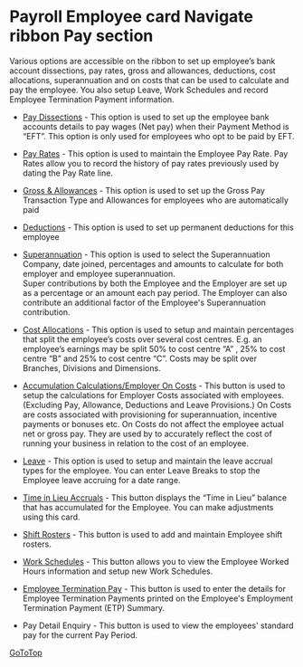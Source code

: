 # Payroll Employee card Navigate ribbon Pay section

Various options are accessible on the ribbon to set up employee’s bank account dissections, pay rates, gross and allowances, deductions, cost allocations, superannuation and on costs that can be used to calculate and pay the employee.  You also setup Leave, Work Schedules and record Employee Termination Payment information.  

 

-	[Pay Dissections](au-payroll-create-payroll-employee-pay-dissections.md) - This option is used to set up the employee bank accounts details to pay wages (Net pay) when their Payment Method is “EFT”.  This option is only used for employees who opt to be paid by EFT.

-	[Pay Rates](au-payroll-create-payroll-employee-pay-rates.md) - This option is used to maintain the Employee Pay Rate.  Pay Rates allow you to record the history of pay rates previously used by dating the Pay Rate line.
 
-	[Gross & Allowances](au-payroll-create-payroll-employee-gross-allowances.md) - This option is used to set up the Gross Pay Transaction Type and Allowances for employees who are automatically paid 
 
-	[Deductions](au-payroll-create-payroll-employee-deductions.md) - This option is used to set up permanent deductions for this employee 
 
-	[Superannuation](au-payroll-create-payroll-employee-superannuation.md) - This option is used to select the Superannuation Company, date joined, percentages and amounts to calculate for both employer and employee superannuation.   
Super contributions by both the Employee and the Employer are set up as a percentage or an amount each pay period.  The Employer can also contribute an additional factor of the Employee's Superannuation contribution. 
 
-	[Cost Allocations](au-payroll-create-payroll-employee-cost-allocations.md) - This option is used to setup and maintain percentages that split the employee’s costs over several cost centres. 
E.g. an employee’s earnings may be split 50% to cost centre “A” , 25% to cost centre “B” and 25% to cost centre “C”.
Costs may be split over Branches, Divisions and Dimensions.
 
-	[Accumulation Calculations/Employer On Costs](au-payroll-create-payroll-employee-accumulation-calculations.md) - This button is used to setup the calculations for Employer Costs associated with employees. (Excluding Pay, Allowance, Deductions and Leave Provisions.)
On Costs are costs associated with provisioning for superannuation, incentive payments or bonuses etc.  On Costs do not affect the employee actual net or gross pay.  They are used by to accurately reflect the cost of running your business in relation to the cost of an employee.
 
-	[Leave](au-payroll-create-payroll-employee-leave-accruals.md) - This option is used to setup and maintain the leave accrual types for the employee. You can enter Leave Breaks to stop the Employee leave accruing for a date range.
 
-	[Time in Lieu Accruals](au-payroll-create-payroll-employee-time-in-lieu-accruals.md) - This button displays the “Time in Lieu” balance that has accumulated for the Employee. You can make adjustments using this card.
 
-	[Shift Rosters](au-payroll-create-payroll-employee-shift-rosters.md) - This button is used to add and maintain Employee shift rosters.

-	[Work Schedules](au-payroll-create-payroll-employee-work-schedule.md) - This button allows you to view the Employee Worked Hours information and setup new Work Schedules.  
 
-	[Employee Termination Pay](au-payroll-create-payroll-employee-employee-termination-payment.md) - This button is used to enter the details for Employee Termination Payments printed on the Employee's Employment Termination Payment (ETP) Summary.
 
-	Pay Detail Enquiry - This button is used to view the employees' standard pay for the current Pay Period.


[GoToTop](#payroll-employee-card-navigate-ribbon-pay-section)
